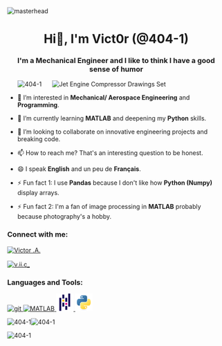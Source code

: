 <img  align="center" src="https://media4.giphy.com/media/v1.Y2lkPTc5MGI3NjExc2UybTdvNmEyMHJ2ZzdzZ3hhOTVkang0N2JzZmNjYzFmaHhiZzJsOCZlcD12MV9pbnRlcm5hbF9naWZfYnlfaWQmY3Q9Zw/bqXMrwkWhAbrV0Z0dG/giphy.gif)" alt="masterhead" />

<h1 align="center">Hi👋, I'm Vict0r (@404-1)</h1>
<h3 align="center">I'm a Mechanical Engineer and I like to think I have a good sense of humor</h3>

<img align="right" alt="Jet Engine Compressor Drawings Set" width="400" src="https://i.pinimg.com/564x/1d/9a/f3/1d9af3cd4fe360a6aa14d12d6754bfb8.jpg"/>

<p align="center"> <img src="https://komarev.com/ghpvc/?username=404-1&label=Profile%20views&color=0e75b6&style=plastic&abbreviated=true" alt="404-1" /> </p>

- 👀 I’m interested in **Mechanical/ Aerospace Engineering** and **Programming**.

- 🌱 I’m currently learning **MATLAB** and deepening my **Python** skills.

- 💞️ I’m looking to collaborate on innovative engineering projects and breaking code.

- 📫 How to reach me? That's an interesting question to be honest.

- 😄 I speak **English** and un peu de **Français**.

- ⚡ Fun fact 1: I use **Pandas** because I don't like how **Python (Numpy)** display arrays.

- ⚡ Fun fact 2: I'm a fan of image processing in **MATLAB** probably because photography's a hobby.

<h3 align="left">Connect with me:</h3>

<p align="left">
<!--LinkedIn-->
<a href="https://www.linkedin.com/in/victor-agbaso/" target="blank"><img align="center" src="https://www.vectorlogo.zone/logos/linkedin/linkedin-icon.svg" alt="Victor .A." height="20" width="30" /></a>

<!--Instagram-->
<a href="https://www.instagram.com/v.ii.c_/" target="blank"><img align="center" src="https://raw.githubusercontent.com/rahuldkjain/github-profile-readme-generator/master/src/images/icons/Social/instagram.svg" alt="v.ii.c_" height="20" width="30" /></a>

</p>


<h3 align="left">Languages and Tools:</h3>

<p align="left"> <a href="https://git-scm.com/" target="_blank" rel="noreferrer"> <img src="https://www.vectorlogo.zone/logos/git-scm/git-scm-icon.svg" alt="git" width="40" height="40"/> </a> <a href="https://www.mathworks.com/products/matlab.html" target="_blank" rel="noreferrer"> <img src="https://www.svgrepo.com/show/373830/matlab.svg" alt="MATLAB" width="40" height="40"/> </a> <a href="https://pandas.pydata.org/" target="_blank" rel="noreferrer"> <img src="https://raw.githubusercontent.com/devicons/devicon/2ae2a900d2f041da66e950e4d48052658d850630/icons/pandas/pandas-original.svg" alt="pandas" width="40" height="40"/> </a> <a href="https://www.python.org" target="_blank" rel="noreferrer"> <img src="https://raw.githubusercontent.com/devicons/devicon/master/icons/python/python-original.svg" alt="python" width="40" height="40"/> </a> </p>

<!--Stats-->
<p><img align="left" src="https://github-readme-stats.vercel.app/api/top-langs?username=404-1&show_icons=true&locale=en&layout=compact" alt="404-1" /></p>

<p>&nbsp;<img align="left" src="https://github-readme-stats.vercel.app/api?username=404-1&show_icons=true&locale=en" alt="404-1" /></p>

<p><img align="left" src="https://github-readme-streak-stats.herokuapp.com/?user=404-1&" alt="404-1" /></p>
